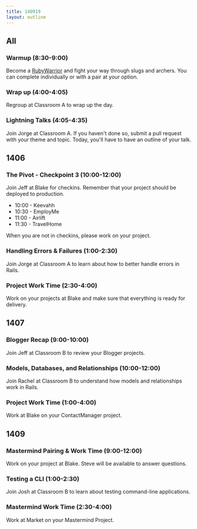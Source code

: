 ```yaml
---
title: 140919
layout: outline
---
```


## All

### Warmup (8:30-9:00)

Become a [RubyWarrior](https://www.bloc.io/ruby-warrior/) and fight your way through slugs and archers. You can complete individually or with a pair at your
option.

### Wrap up (4:00-4:05)

Regroup at Classroom A to wrap up the day.

### Lightning Talks (4:05-4:35)

Join Jorge at Classroom A. If you haven't done so, submit a pull request with your theme and topic. Today, you'll have to have an outline of your talk.

## 1406

### The Pivot - Checkpoint 3 (10:00-12:00)

Join Jeff at Blake for checkins. Remember that your project should be deployed to production.

* 10:00 - Keevahh
* 10:30 - EmployMe
* 11:00 - Airlift
* 11:30 - TravelHome

When you are not in checkins, please work on your project.

### Handling Errors & Failures (1:00-2:30)

Join Jorge at Classroom A to learn about how to better handle errors in Rails.

### Project Work Time (2:30-4:00)

Work on your projects at Blake and make sure that everything is ready for delivery.

## 1407

### Blogger Recap (9:00-10:00)

Join Jeff at Classroom B to review your Blogger projects.

### Models, Databases, and Relationships (10:00-12:00)

Join Rachel at Classroom B to understand how models and relationships work in Rails.

### Project Work Time (1:00-4:00)

Work at Blake on your ContactManager project.

## 1409

### Mastermind Pairing & Work Time (9:00-12:00)

Work on your project at Blake. Steve will be available to answer questions.

### Testing a CLI (1:00-2:30)

Join Josh at Classroom B to learn about testing command-line applications.

### Mastermind Work Time (2:30-4:00)

Work at Market on your Mastermind Project.
